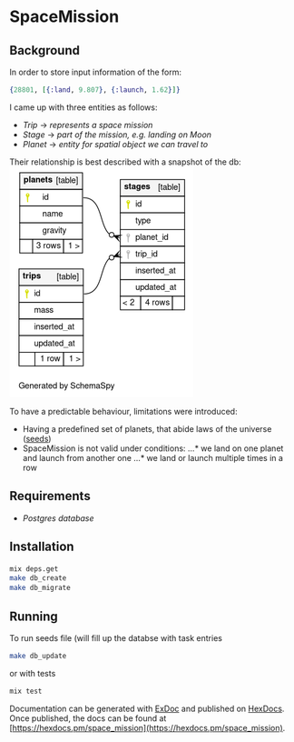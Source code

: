 # SpaceMission
## Background
In order to store input information of the form:
```elixir
{28801, [{:land, 9.807}, {:launch, 1.62}]}
```
I came up with three entities as follows:
* *Trip* -> _represents a space mission_
* *Stage* -> _part of the mission, e.g. landing on Moon_
* *Planet* -> _entity for spatial object we can travel to_

Their relationship is best described with a snapshot of the db:
![alt text](../../resources/db_outlay.png "Entity relations")

To have a predictable behaviour, limitations were introduced:
* Having a predefined set of planets, that abide laws of the universe ([seeds](./priv/repo/seeds.exs))
* SpaceMission is not valid under conditions:
...* we land on one planet and launch from another one
...* we land or launch multiple times in a row

## Requirements
* *Postgres database*

## Installation
```bash
mix deps.get
make db_create
make db_migrate
```

## Running
To run seeds file (will fill up the databse with task entries
```bash
make db_update
```
or with tests
```bash
mix test
```

Documentation can be generated with [ExDoc](https://github.com/elixir-lang/ex_doc)
and published on [HexDocs](https://hexdocs.pm). Once published, the docs can
be found at [https://hexdocs.pm/space_mission](https://hexdocs.pm/space_mission).

